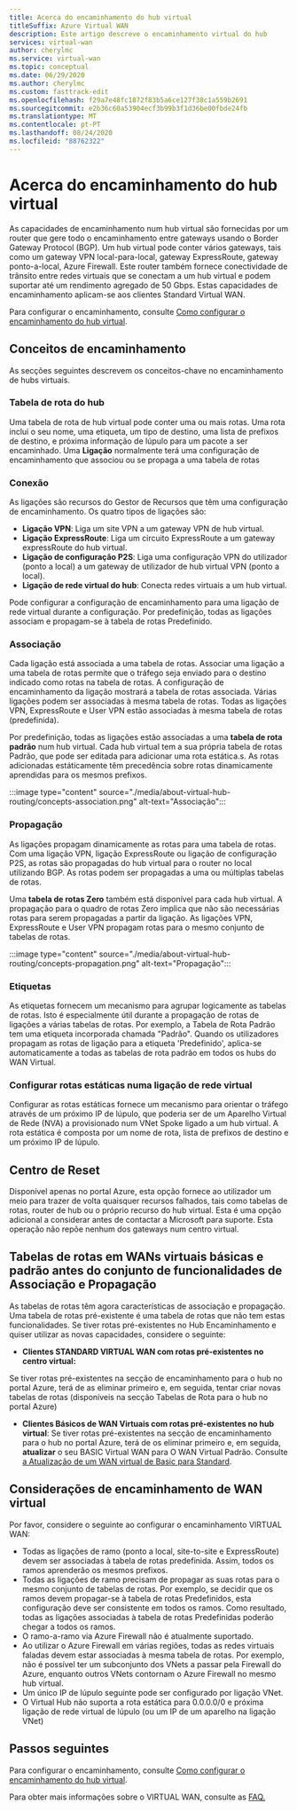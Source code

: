 ```yaml
---
title: Acerca do encaminhamento do hub virtual
titleSuffix: Azure Virtual WAN
description: Este artigo descreve o encaminhamento virtual do hub
services: virtual-wan
author: cherylmc
ms.service: virtual-wan
ms.topic: conceptual
ms.date: 06/29/2020
ms.author: cherylmc
ms.custom: fasttrack-edit
ms.openlocfilehash: f29a7e48fc1872f83b5a6ce127f38c1a559b2691
ms.sourcegitcommit: e2b36c60a53904ecf3b99b3f1d36be00fbde24fb
ms.translationtype: MT
ms.contentlocale: pt-PT
ms.lasthandoff: 08/24/2020
ms.locfileid: "88762322"
---
```

# <a name="about-virtual-hub-routing"></a>Acerca do encaminhamento do hub virtual

As capacidades de encaminhamento num hub virtual são fornecidas por um router que gere todo o encaminhamento entre gateways usando o Border Gateway Protocol (BGP). Um hub virtual pode conter vários gateways, tais como um gateway VPN local-para-local, gateway ExpressRoute, gateway ponto-a-local, Azure Firewall. Este router também fornece conectividade de trânsito entre redes virtuais que se conectam a um hub virtual e podem suportar até um rendimento agregado de 50 Gbps. Estas capacidades de encaminhamento aplicam-se aos clientes Standard Virtual WAN. 

Para configurar o encaminhamento, consulte [Como configurar o encaminhamento do hub virtual](how-to-virtual-hub-routing.md).

## <a name="routing-concepts"></a><a name="concepts"></a>Conceitos de encaminhamento

As secções seguintes descrevem os conceitos-chave no encaminhamento de hubs virtuais.

### <a name="hub-route-table"></a><a name="hub-route"></a>Tabela de rota do hub

Uma tabela de rota de hub virtual pode conter uma ou mais rotas. Uma rota inclui o seu nome, uma etiqueta, um tipo de destino, uma lista de prefixos de destino, e próxima informação de lúpulo para um pacote a ser encaminhado. Uma **Ligação** normalmente terá uma configuração de encaminhamento que associou ou se propaga a uma tabela de rotas

### <a name="connection"></a><a name="connection"></a>Conexão

As ligações são recursos do Gestor de Recursos que têm uma configuração de encaminhamento. Os quatro tipos de ligações são:

* **Ligação VPN**: Liga um site VPN a um gateway VPN de hub virtual.
* **Ligação ExpressRoute**: Liga um circuito ExpressRoute a um gateway expressRoute do hub virtual.
* **Ligação de configuração P2S**: Liga uma configuração VPN do utilizador (ponto a local) a um gateway de utilizador de hub virtual VPN (ponto a local).
* **Ligação de rede virtual do hub**: Conecta redes virtuais a um hub virtual.

Pode configurar a configuração de encaminhamento para uma ligação de rede virtual durante a configuração. Por predefinição, todas as ligações associam e propagam-se à tabela de rotas Predefinido.

### <a name="association"></a><a name="association"></a>Associação

Cada ligação está associada a uma tabela de rotas. Associar uma ligação a uma tabela de rotas permite que o tráfego seja enviado para o destino indicado como rotas na tabela de rotas. A configuração de encaminhamento da ligação mostrará a tabela de rotas associada.  Várias ligações podem ser associadas à mesma tabela de rotas. Todas as ligações VPN, ExpressRoute e User VPN estão associadas à mesma tabela de rotas (predefinida).

Por predefinição, todas as ligações estão associadas a uma **tabela de rota padrão** num hub virtual. Cada hub virtual tem a sua própria tabela de rotas Padrão, que pode ser editada para adicionar uma rota estática.s. As rotas adicionadas estáticamente têm precedência sobre rotas dinamicamente aprendidas para os mesmos prefixos.

:::image type="content" source="./media/about-virtual-hub-routing/concepts-association.png" alt-text="Associação":::

### <a name="propagation"></a><a name="propagation"></a>Propagação

As ligações propagam dinamicamente as rotas para uma tabela de rotas. Com uma ligação VPN, ligação ExpressRoute ou ligação de configuração P2S, as rotas são propagadas do hub virtual para o router no local utilizando BGP. As rotas podem ser propagadas a uma ou múltiplas tabelas de rotas.

Uma **tabela de rotas Zero** também está disponível para cada hub virtual. A propagação para o quadro de rotas Zero implica que não são necessárias rotas para serem propagadas a partir da ligação. As ligações VPN, ExpressRoute e User VPN propagam rotas para o mesmo conjunto de tabelas de rotas.

:::image type="content" source="./media/about-virtual-hub-routing/concepts-propagation.png" alt-text="Propagação":::

### <a name="labels"></a><a name="static"></a>Etiquetas
As etiquetas fornecem um mecanismo para agrupar logicamente as tabelas de rotas. Isto é especialmente útil durante a propagação de rotas de ligações a várias tabelas de rotas. Por exemplo, a Tabela de Rota Padrão tem uma etiqueta incorporada chamada "Padrão". Quando os utilizadores propagam as rotas de ligação para a etiqueta 'Predefinido', aplica-se automaticamente a todas as tabelas de rota padrão em todos os hubs do WAN Virtual. 

### <a name="configuring-static-routes-in-a-virtual-network-connection"></a><a name="static"></a>Configurar rotas estáticas numa ligação de rede virtual

Configurar as rotas estáticas fornece um mecanismo para orientar o tráfego através de um próximo IP de lúpulo, que poderia ser de um Aparelho Virtual de Rede (NVA) a provisionado num VNet Spoke ligado a um hub virtual. A rota estática é composta por um nome de rota, lista de prefixos de destino e um próximo IP de lúpulo.

## <a name="reset-hub"></a><a name="route"></a>Centro de Reset
Disponível apenas no portal Azure, esta opção fornece ao utilizador um meio para trazer de volta quaisquer recursos falhados, tais como tabelas de rotas, router de hub ou o próprio recurso do hub virtual. Esta é uma opção adicional a considerar antes de contactar a Microsoft para suporte. Esta operação não repõe nenhum dos gateways num centro virtual. 

## <a name="route-tables-in-basic-and-standard-virtual-wans-prior-to-the-feature-set-of-association-and-propagation"></a><a name="route"></a>Tabelas de rotas em WANs virtuais básicas e padrão antes do conjunto de funcionalidades de Associação e Propagação

As tabelas de rotas têm agora características de associação e propagação. Uma tabela de rotas pré-existente é uma tabela de rotas que não tem estas funcionalidades. Se tiver rotas pré-existentes no Hub Encaminhamento e quiser utilizar as novas capacidades, considere o seguinte:

* **Clientes STANDARD VIRTUAL WAN com rotas pré-existentes no centro virtual:**

Se tiver rotas pré-existentes na secção de encaminhamento para o hub no portal Azure, terá de as eliminar primeiro e, em seguida, tentar criar novas tabelas de rotas (disponíveis na secção Tabelas de Rota para o hub no portal Azure)

* **Clientes Básicos de WAN Virtuais com rotas pré-existentes no hub virtual**: Se tiver rotas pré-existentes na secção de encaminhamento para o hub no portal Azure, terá de os eliminar primeiro e, em seguida, **atualizar** o seu BASIC Virtual WAN para O WAN Virtual Padrão. Consulte [a Atualização de um WAN virtual de Basic para Standard](upgrade-virtual-wan.md).

## <a name="virtual-wan-routing-considerations"></a><a name="considerations"></a>Considerações de encaminhamento de WAN virtual

Por favor, considere o seguinte ao configurar o encaminhamento VIRTUAL WAN:

* Todas as ligações de ramo (ponto a local, site-to-site e ExpressRoute) devem ser associadas à tabela de rotas predefinida. Assim, todos os ramos aprenderão os mesmos prefixos.
* Todas as ligações de ramo precisam de propagar as suas rotas para o mesmo conjunto de tabelas de rotas. Por exemplo, se decidir que os ramos devem propagar-se à tabela de rotas Predefinidos, esta configuração deve ser consistente em todos os ramos. Como resultado, todas as ligações associadas à tabela de rotas Predefinidas poderão chegar a todos os ramos.
* O ramo-a-ramo via Azure Firewall não é atualmente suportado.
* Ao utilizar o Azure Firewall em várias regiões, todas as redes virtuais faladas devem estar associadas à mesma tabela de rotas. Por exemplo, não é possível ter um subconjunto dos VNets a passar pela Firewall do Azure, enquanto outros VNets contornam o Azure Firewall no mesmo hub virtual.
* Um único IP de lúpulo seguinte pode ser configurado por ligação VNet.
* O Virtual Hub não suporta a rota estática para 0.0.0.0/0 e próxima ligação de rede virtual de lúpulo (ou um IP de um aparelho na ligação VNet)

## <a name="next-steps"></a>Passos seguintes

Para configurar o encaminhamento, consulte [Como configurar o encaminhamento do hub virtual](how-to-virtual-hub-routing.md).

Para obter mais informações sobre o VIRTUAL WAN, consulte as [FAQ.](virtual-wan-faq.md)
